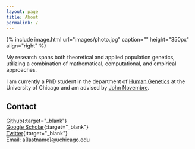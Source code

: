 ```yaml
---
layout: page
title: About
permalink: /
---
```


{% include image.html url="images/photo.jpg" caption="" height="350px" align="right" %}

My research spans both theoretical and applied population genetics, utilizing a combination of mathematical, computational, and empirical approaches.

I am currently a PhD student in the department of [Human Genetics](https://genes.uchicago.edu/) at the University of Chicago and am advised by [John Novembre](http://jnpopgen.org/).

## Contact

[Github]{:target="_blank"} <br/>
[Google Scholar]{:target="_blank"} <br/> 
[Twitter]{:target="_blank"} <br/>
Email:  a[lastname]@uchicago.edu<br/>

[Twitter]: https://twitter.com/aabiddanda
[Github]: https://github.com/aabiddanda
<!--[Email]: mailto:a<lastname>@uchicago.edu-->
[Google Scholar]: https://scholar.google.com/citations?user=BWVZXhgAAAAJ&hl=en

